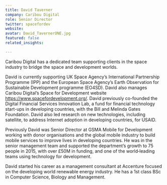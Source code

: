 ```yaml
---
title: David Taverner
company: Caribou Digital
role: Senior Director
twitter: spacefordev
website:
avatar: David_TavernerONE.jpg
featured: false
related_insights:

---
```

Caribou Digital has a dedicated team supporting clients in the space industry to bridge the space and development worlds.

David is currently supporting UK Space Agency’s International Partnership Programme (IPP) and the European Space Agency’s Earth Observation for Sustainable Development programme (EO4SD). David also manages Caribou Digital’s Space for Development website https://www.spacefordevelopment.org/. David previously co-founded the Digital Financial Services Innovation Lab, a fund for financial technology start-ups in developing countries, with the Bill and Melinda Gates Foundation. David also led research on new technologies, including satellite, to address Internet adoption in developing countries, for USAID.

Previously David was Senior Director at GSMA Mobile for Development working with donor organisations and the global mobile industry to build mobile services to improve lives in developing countries. He was in the senior management team and supported the department’s growth to 75 people in 2015, with over £50M in funding, and one of the world‐leading teams using technology for development.

David started his career as a management consultant at Accenture focused on the developing world renewable energy industry. He has a 1st class BSc in Computer Science, Biology and Management.
